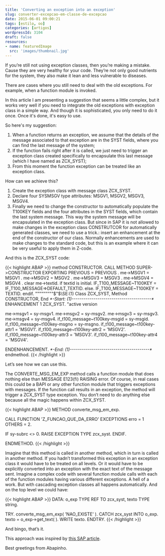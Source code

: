 ```yaml
---
title: 'Converting an exception into an exception'
slug: converter-excepcao-em-classe-de-excepcao
date: 2015-06-01 09:00:21
tags: [estilo, oo]
categories: [artigos]
wordpressId: 3104
draft: false
resources:
- name: featuredImage
  src: 'images/thumbnail.jpg'
---
```

If you’re still not using exception classes, then you’re making a mistake. Cause they are very healthy for your code. They’re not only good nutrients for the system, they also make it lean and less vulnerable to diseases.

There are cases where you still need to deal with the old exceptions. For example, when a function module is invoked.

In this article I am presenting a suggestion that seems a little complex, but it works very well if you need to integrate the old exceptions with exception class in a simple way. And though it is sophisticated, you only need to do it once. Once it's done, it's easy to use.

<!--more-->

So here's my suggestion:

1. When a function returns an exception, we assume that the details of the message associated to that exception are in the SYST fields, where you can find the last message of the system;
2. If the function fails right after it is called, we just need to trigger an exception class created specifically to encapsulate this last message (which I have named as ZCX_SYST);
3. From this moment the function exception can be treated like an exception class.

How can we achieve this?

1. Create the exception class with message class ZCX_SYST.
2. Declare four SYSMSGV type attributes: MSGV1, MSGV2, MSGV3, MSGV4.
3. Finally we need to change the constructor to automatically populate the T100KEY fields and the four attributes in the SYST fields, which contain the last system message. This way the system message will be encapsulated in the exception class. But since in SAP it is not allowed to make changes in the exception class CONSTRUTCOR for automatically generated classes, we need to use a trick.: insert an enhancement at the end of the constructor of our class. Normally enhancements are used to make changes to the standard code, but this is an example where it can be very useful to apply them in Z-code.

And this is the ZCX_SYST code:


{{< highlight ABAP >}}
method CONSTRUCTOR.
CALL METHOD SUPER->CONSTRUCTOR
EXPORTING
PREVIOUS = PREVIOUS
.
me->MSGV1 = MSGV1 .
me->MSGV2 = MSGV2 .
me->MSGV3 = MSGV3 .
me->MSGV4 = MSGV4 .
clear me->textid.
if textid is initial.
  IF_T100_MESSAGE~T100KEY = IF_T100_MESSAGE=>DEFAULT_TEXTID.
else.
  IF_T100_MESSAGE~T100KEY = TEXTID.
endif.
"""""""""$"$\SE:(1) Class ZCX_SYST, Method CONSTRUCTOR, End                                                                                                           *$*$-Start: (1)----------------------------------------$*$*
ENHANCEMENT 1  ZCX_SYST.    "active version

  me->msgv1 = sy-msgv1.
  me->msgv2 = sy-msgv2.
  me->msgv3 = sy-msgv3.
  me->msgv4 = sy-msgv4.
  if_t100_message~t100key-msgid = sy-msgid.
  if_t100_message~t100key-msgno = sy-msgno.
  if_t100_message~t100key-attr1 = 'MSGV1'.
  if_t100_message~t100key-attr2 = 'MSGV2'.
  if_t100_message~t100key-attr3 = 'MSGV3'.
  if_t100_message~t100key-attr4 = 'MSGV4'.

ENDENHANCEMENT.
*$*$-End:   (1)----------------------------------------$*$*
endmethod.
{{< /highlight >}}

Let’s see how we can use this.

The CONVERTE_MSG_EM_EXP method calls a function module that does nothing else than MESSAGE E123(fi) RAISING error. Of course, in real cases this could be a BAPI or any other function module that triggers exceptions with messages. If the function call results in an exception, the method will trigger a ZCX_SYST type exception. You don’t need to do anything else because all the magic happens within ZCX_SYST.


{{< highlight ABAP >}}
METHOD converte_msg_em_exp.

  CALL FUNCTION 'Z_FUNCAO_QUE_DA_ERRO'
    EXCEPTIONS
      erro   = 1
      OTHERS = 2.

  IF sy-subrc <> 0.
    RAISE EXCEPTION TYPE zcx_syst.
  ENDIF.

ENDMETHOD.
{{< /highlight >}}

Imagine that this method is called in another method, which in turn is called in another method. If you hadn’t transformed this exception in an exception class it would have to be treated on all levels. Or it would have to be explicitly converted into an exception with the exact text of the message sent. Imagine a complex code with several function module calls with each of the function modules having various different exceptions. A hell of a work. But with cascading exception classes all happens automatically. And on the top level we could have:


{{< highlight ABAP >}}
  DATA: o_exp TYPE REF TO zcx_syst,
            texto TYPE string.

  TRY.
      converte_msg_em_exp( 'NAO_EXISTE' ).
    CATCH zcx_syst INTO o_exp.
      texto = o_exp->get_text( ).
      WRITE texto.
  ENDTRY.
{{< /highlight >}}

And bingo, that’s it.

This approach was inspired by [this SAP article][1].

Best greetings from Abapinho.

   [1]: http://help.sap.com/abapdocu_740/en/abenmessage_interface_abexa.htm
